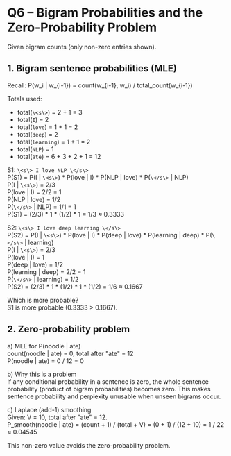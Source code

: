 # Q6 – Bigram Probabilities and the Zero-Probability Problem



Given bigram counts (only non-zero entries shown).

## 1. Bigram sentence probabilities (MLE)

Recall: P(w_i | w_{i-1}) = count(w_{i-1}, w_i) / total_count(w_{i-1})

Totals used:
- total(`\<s\>`) = 2 + 1 = 3
- total(`I`) = 2
- total(`love`) = 1 + 1 = 2
- total(`deep`) = 2
- total(`learning`) = 1 + 1 = 2
- total(`NLP`) = 1
- total(`ate`) = 6 + 3 + 2 + 1 = 12

S1: `\<s\> I love NLP \</s\>`  
P(S1) = P(I | `\<s\>`) * P(love | I) * P(NLP | love) * P(`\</s\>` | NLP)  
P(I | `\<s\>`) = 2/3  
P(love | I) = 2/2 = 1  
P(NLP | love) = 1/2  
P(`\</s\>` | NLP) = 1/1 = 1  
P(S1) = (2/3) * 1 * (1/2) * 1 = 1/3 ≈ 0.3333

S2: `\<s\> I love deep learning \</s\>`  
P(S2) = P(I | `\<s\>`) * P(love | I) * P(deep | love) * P(learning | deep) * P(`\</s\>` | learning)  
P(I | `\<s\>`) = 2/3  
P(love | I) = 1  
P(deep | love) = 1/2  
P(learning | deep) = 2/2 = 1  
P(`\</s\>` | learning) = 1/2  
P(S2) = (2/3) * 1 * (1/2) * 1 * (1/2) = 1/6 ≈ 0.1667

Which is more probable?  
S1 is more probable (0.3333 > 0.1667).

## 2. Zero-probability problem

a) MLE for P(noodle | ate)  
count(noodle | ate) = 0, total after "ate" = 12  
P(noodle | ate) = 0 / 12 = 0

b) Why this is a problem  
If any conditional probability in a sentence is zero, the whole sentence probability (product of bigram probabilities) becomes zero. This makes sentence probability and perplexity unusable when unseen bigrams occur.

c) Laplace (add-1) smoothing  
Given: V = 10, total after "ate" = 12.  
P_smooth(noodle | ate) = (count + 1) / (total + V) = (0 + 1) / (12 + 10) = 1 / 22 ≈ 0.04545

This non-zero value avoids the zero-probability problem.
